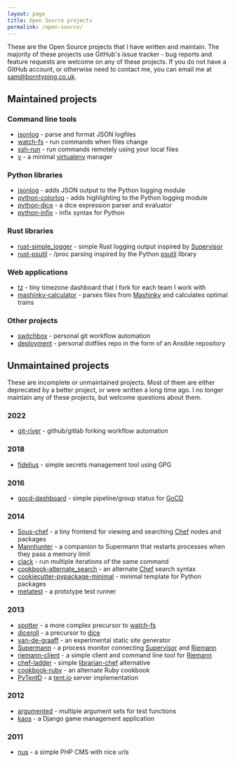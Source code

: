 ```yaml
---
layout: page
title: Open Source projects
permalink: /open-source/
---
```


These are the Open Source projects that I have written and maintain. The majority of these projects use GitHub's issue tracker - bug reports and feature requests are welcome on any of these projects. If you do not have a GitHub account, or otherwise need to contact me, you can email me at [sam@borntyping.co.uk](mailto:sam@borntyping.co.uk).

## Maintained projects

### Command line tools

* [jsonlog](https://github.com/borntyping/jsonlog) - parse and format JSON logfiles
* [watch-fs](https://github.com/borntyping/watch-fs) - run commands when files change
* [ssh-run](https://github.com/borntyping/ssh-run) - run commands remotely using your local files
* [v](https://github.com/borntyping/v) - a minimal [virtualenv](https://virtualenv.pypa.io/en/latest/) manager

### Python libraries

* [jsonlog](https://github.com/borntyping/jsonlog) - adds JSON output to the Python logging module
* [python-colorlog](https://github.com/borntyping/python-colorlog) - adds highlighting to the Python logging module
* [python-dice](https://github.com/borntyping/python-dice) - a dice expression parser and evaluator
* [python-infix](https://github.com/borntyping/python-infix) - infix syntax for Python

### Rust libraries

* [rust-simple_logger](https://github.com/borntyping/rust-simple_logger) - simple Rust logging output inspired by [Supervisor](http://supervisord.org/)
* [rust-psutil](https://github.com/rust-psutil/rust-psutil) - /proc parsing inspired by the Python [psutil](https://psutil.readthedocs.io/en/latest/) library

### Web applications

* [tz](https://github.com/borntyping/tz) - tiny timezone dashboard that I fork for each team I work with
* [mashinky-calculator](https://github.com/borntyping/mashinky-calculator) - parses files from [Mashinky](https://mashinky.com/) and calculates optimal trains

### Other projects

* [switchbox](https://github.com/borntyping/switchbox) - personal git workflow automation
* [deployment](https://github.com/borntyping/deployment) - personal dotfiles repo in the form of an Ansible repository

## Unmaintained projects

These are incomplete or unmaintained projects. Most of them are either deprecated by a better project, or were written a long time ago. I no longer maintain any of these projects, but welcome questions about them.

### 2022

* [git-river](https://github.com/datto/git-river) - github/gitlab forking workflow automation

### 2018

* [fidelius](https://github.com/borntyping/fidelius) - simple secrets management tool using GPG

### 2016

* [gocd-dashboard](https://github.com/datasift/gocd-dashboard) - simple pipeline/group status for [GoCD](http://gocd.io)

### 2014

* [Sous-chef](https://github.com/borntyping/sous-chef) - a tiny frontend for viewing and searching [Chef](http://www.getchef.com/) nodes and packages
* [Mannhunter](https://github.com/borntyping/mannhunter) - a companion to Supermann that restarts processes when they pass a memory limit
* [clack](https://github.com/borntyping/clack) - run multiple iterations of the same command
* [cookbook-alternate_search](https://github.com/borntyping/cookbook-alternate_search) - an alternate [Chef](http://www.getchef.com/) search syntax
* [cookiecutter-pypackage-minimal](https://github.com/kragniz/cookiecutter-pypackage-minimal) - minimal template for Python packages
* [metatest](https://github.com/borntyping/metatest) - a prototype test runner

### 2013

* [spotter](https://github.com/borntyping/spotter) - a more complex precursor to [watch-fs](https://github.com/borntyping/watch-fs)
* [diceroll](https://github.com/borntyping/diceroll) - a precursor to [dice](https://github.com/borntyping/python-dice)
* [van-de-graaff](https://github.com/borntyping-sandbox/van-de-graaff) - an experimental static site generator
* [Supermann](https://github.com/borntyping/supermann) - a process monitor connecting [Supervisor](http://supervisord.org/) and [Riemann](http://riemann.io/)
* [riemann-client](https://github.com/borntyping/python-riemann-client) - a simple client and command line tool for [Riemann](http://riemann.io/)
* [chef-ladder](https://github.com/borntyping/chef-ladder) - simple [librarian-chef](https://github.com/applicationsonline/librarian-chef) alternative
* [cookbook-ruby](https://github.com/borntyping/cookbook-ruby) - an alternate Ruby cookbook
* [PyTentD](https://github.com/pytent/pytentd) - a [tent.io](https://tent.io/) server implementation

### 2012

* [argumented](https://github.com/borntyping/python-argumented) - multiple argument sets for test functions
* [kaos](https://github.com/borntyping/django-kaos) - a Django game management application

### 2011

* [nus](https://github.com/borntyping/nus) - a simple PHP CMS with nice urls
